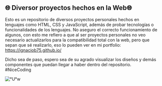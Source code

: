 **🌐 Diversor proyectos hechos en la Web🌐**
---------------------------------------------

Esto es un repositorio de diversos proyectos personales hechos en lenguajes como HTML, CSS y JavaScript, además de probar tecnologías o funcionalidades
de los lenguajes. No aseguro el correcto funcionamiento de algunos, con esto me refiero a que al ser proyectos personales no veo necesario actualizarlos
para la compatibilidad total con la web, pero que sepan que sé realizarlo, eso lo pueden ver en mi portfolio: https://ignaciob75.github.io/

Dicho sea de paso, espero sea de su agrado visualizar los diseños y demás componentes que puedan llegar a haber dentro del repositorio. #NiceCoding

![°U°w](https://github.com/IgnacioB75/Practicas-web/assets/143235576/aadbd139-943a-42d8-90b3-d1524b515d85)
